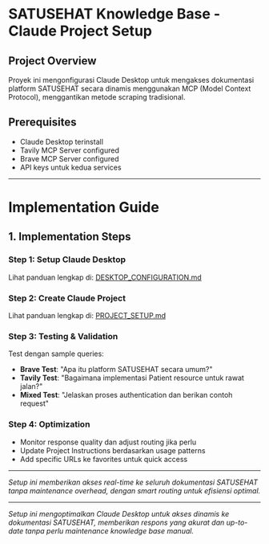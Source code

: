 # SATUSEHAT Knowledge Base - Claude Project Setup

## Project Overview
Proyek ini mengonfigurasi Claude Desktop untuk mengakses dokumentasi platform SATUSEHAT secara dinamis menggunakan MCP (Model Context Protocol), menggantikan metode scraping tradisional.

## Prerequisites
- Claude Desktop terinstall
- Tavily MCP Server configured
- Brave MCP Server configured
- API keys untuk kedua services

---

# Implementation Guide

## 1. Implementation Steps

### Step 1: Setup Claude Desktop
Lihat panduan lengkap di: [DESKTOP_CONFIGURATION.md](https://github.com/ahidayatxx/SATUSEHAT-knowledge-base-claude-project/blob/master/DESKTOP_CONFIGURATION.md)

### Step 2: Create Claude Project
Lihat panduan lengkap di: [PROJECT_SETUP.md](https://github.com/ahidayatxx/SATUSEHAT-knowledge-base-claude-project/blob/master/PROJECT_SETUP.md)

### Step 3: Testing & Validation
Test dengan sample queries:
- **Brave Test**: "Apa itu platform SATUSEHAT secara umum?"
- **Tavily Test**: "Bagaimana implementasi Patient resource untuk rawat jalan?"
- **Mixed Test**: "Jelaskan proses authentication dan berikan contoh request"

### Step 4: Optimization
- Monitor response quality dan adjust routing jika perlu
- Update Project Instructions berdasarkan usage patterns
- Add specific URLs ke favorites untuk quick access

---

*Setup ini memberikan akses real-time ke seluruh dokumentasi SATUSEHAT tanpa maintenance overhead, dengan smart routing untuk efisiensi optimal.*

---

*Setup ini mengoptimalkan Claude Desktop untuk akses dinamis ke dokumentasi SATUSEHAT, memberikan respons yang akurat dan up-to-date tanpa perlu maintenance knowledge base manual.*